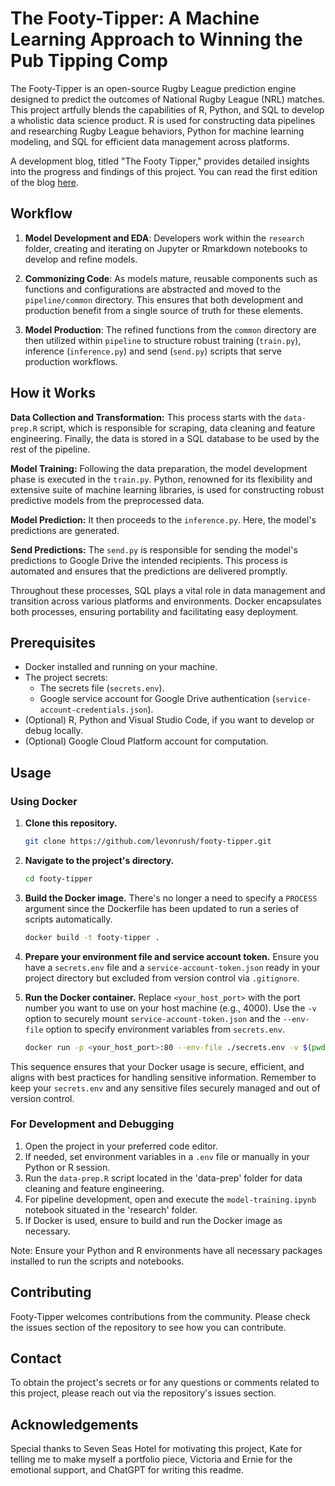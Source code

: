 # The Footy-Tipper: A Machine Learning Approach to Winning the Pub Tipping Comp

The Footy-Tipper is an open-source Rugby League prediction engine designed to predict the outcomes of National Rugby League (NRL) matches. This project artfully blends the capabilities of R, Python, and SQL to develop a wholistic data science product. R is used for constructing data pipelines and researching Rugby League behaviors, Python for machine learning modeling, and SQL for efficient data management across platforms.

A development blog, titled "The Footy Tipper," provides detailed insights into the progress and findings of this project. You can read the first edition of the blog [here](https://medium.com/@levonrush/the-footy-tipper-a-machine-learning-approach-to-winning-the-pub-tipping-comp-dc07a7325292).

## Workflow
1. **Model Development and EDA**: Developers work within the `research` folder, creating and iterating on Jupyter or Rmarkdown notebooks to develop and refine models.

2. **Commonizing Code**: As models mature, reusable components such as functions and configurations are abstracted and moved to the `pipeline/common` directory. This ensures that both development and production benefit from a single source of truth for these elements.

3. **Model Production**: The refined functions from the `common` directory are then utilized within `pipeline` to structure robust training (`train.py`), inference (`inference.py`) and send (`send.py`) scripts that serve production workflows.

## How it Works

**Data Collection and Transformation:** This process starts with the `data-prep.R` script, which is responsible for scraping, data cleaning and feature engineering. Finally, the data is stored in a SQL database to be used by the rest of the pipeline.

**Model Training:**  Following the data preparation, the model development phase is executed in the `train.py`. Python, renowned for its flexibility and extensive suite of machine learning libraries, is used for constructing robust predictive models from the preprocessed data.

**Model Prediction:** It then proceeds to the `inference.py`. Here, the model's predictions are generated.

**Send Predictions:** The `send.py` is responsible for sending the model's predictions to Google Drive the intended recipients. This process is automated and ensures that the predictions are delivered promptly.

Throughout these processes, SQL plays a vital role in data management and transition across various platforms and environments. Docker encapsulates both processes, ensuring portability and facilitating easy deployment.

## Prerequisites

- Docker installed and running on your machine.
- The project secrets:
  - The secrets file (`secrets.env`).
  - Google service account for Google Drive authentication (`service-account-credentials.json`).
- (Optional) R, Python and Visual Studio Code, if you want to develop or debug locally.
- (Optional) Google Cloud Platform account for computation.

## Usage

### Using Docker

1. **Clone this repository.**
    ```bash
    git clone https://github.com/levonrush/footy-tipper.git
    ```

2. **Navigate to the project's directory.**
    ```bash
    cd footy-tipper
    ```

3. **Build the Docker image.** There's no longer a need to specify a `PROCESS` argument since the Dockerfile has been updated to run a series of scripts automatically.
    ```bash
    docker build -t footy-tipper .
    ```

4. **Prepare your environment file and service account token.** Ensure you have a `secrets.env` file and a `service-account-token.json` ready in your project directory but excluded from version control via `.gitignore`.

5. **Run the Docker container.** Replace `<your_host_port>` with the port number you want to use on your host machine (e.g., 4000). Use the `-v` option to securely mount `service-account-token.json` and the `--env-file` option to specify environment variables from `secrets.env`.
    ```bash
    docker run -p <your_host_port>:80 --env-file ./secrets.env -v $(pwd)/service-account-token.json:/footy-tipper/service-account-token.json footy-tipper
    ```

This sequence ensures that your Docker usage is secure, efficient, and aligns with best practices for handling sensitive information. Remember to keep your `secrets.env` and any sensitive files securely managed and out of version control.


### For Development and Debugging

1. Open the project in your preferred code editor.
2. If needed, set environment variables in a `.env` file or manually in your Python or R session.
3. Run the `data-prep.R` script located in the 'data-prep' folder for data cleaning and feature engineering.
4. For pipeline development, open and execute the `model-training.ipynb` notebook situated in the 'research' folder.
5. If Docker is used, ensure to build and run the Docker image as necessary.

Note: Ensure your Python and R environments have all necessary packages installed to run the scripts and notebooks.

## Contributing

Footy-Tipper welcomes contributions from the community. Please check the issues section of the repository to see how you can contribute.

## Contact

To obtain the project's secrets or for any questions or comments related to this project, please reach out via the repository's issues section.

## Acknowledgements
Special thanks to Seven Seas Hotel for motivating this project, Kate for telling me to make myself a portfolio piece, Victoria and Ernie for the emotional support, and ChatGPT for writing this readme.
